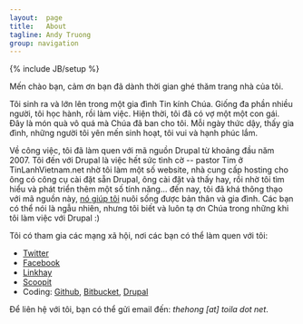 ```yaml
---
layout:  page
title:   About
tagline: Andy Truong
group: navigation
---
```

{% include JB/setup %}

Mến chào bạn, cảm ơn bạn đã dành thời gian ghé thăm trang nhà của tôi.

Tôi sinh ra và lớn lên trong một gia đình Tin kính Chúa. Giống đa phần nhiều người, tôi học hành, 
rồi làm việc. Hiện thời, tôi đã có vợ một một con gái. Đây là món quà vô quá mà Chúa đã ban cho tôi.
Mỗi ngày thức dậy, thấy gia đình, những người tôi yên mến sinh hoạt, tôi vui và hạnh phúc lắm.

Về công việc, tôi đã làm quen với mã nguồn Drupal từ khoảng đầu năm 2007. Tôi đến với Drupal là việc
hết sức tình cờ -- pastor Tim ở TinLanhVietnam.net nhờ tôi làm một số website, nhà cung cấp hosting
cho ông có công cụ cài đặt sẵn Drupal, ông cài đặt và thấy hay, rồi nhờ tôi tìm hiểu và phát triển
thêm một số tính năng... đến nay, tôi đã khá thông thạo với mã nguồn này, [nó giúp tôi](http://bit.ly/v3kodesk "") nuôi
sống được bản thân và gia đình. Các bạn có thể nói là ngẫu nhiên, nhưng tôi biết và luôn tạ ơn Chúa
trong những khi tôi làm việc với Drupal :)

Tôi có tham gia các mạng xã hội, nơi các bạn có thể làm quen với tôi:
 - [Twitter](https://twitter.com/thehongtt "")
 - [Facebook](https://www.facebook.com/thehongtt "")
 - [Linkhay](http://linkhay.com/u/andyt "")
 - [Scoopit](http://www.scoop.it/u/andy-truong "")
 - Coding: [Github](https://github.com/andytruong), [Bitbucket](https://bitbucket.org/andytruong ""), [Drupal](http://drupal.org/user/84886 "")

Để liên hệ với tôi, bạn có thể gửi email đến: _thehong [at] toila dot net_.

